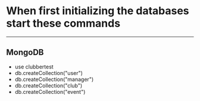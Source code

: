 # When first initializing the databases start these commands
------

## MongoDB

- use clubbertest
- db.createCollection("user")
- db.createCollection("manager")
- db.createCollection("club")
- db.createCollection("event")
